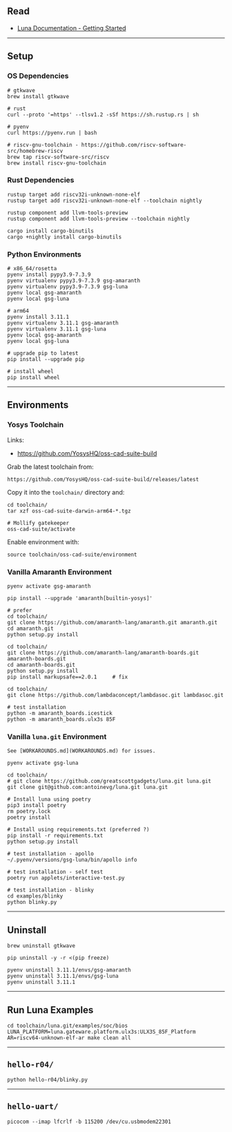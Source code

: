 ## Read

* [Luna Documentation - Getting Started](https://luna.readthedocs.io/en/latest/getting_started.html)


---

## Setup

### OS Dependencies

    # gtkwave
    brew install gtkwave

    # rust
    curl --proto '=https' --tlsv1.2 -sSf https://sh.rustup.rs | sh

    # pyenv
    curl https://pyenv.run | bash

    # riscv-gnu-toolchain - https://github.com/riscv-software-src/homebrew-riscv
    brew tap riscv-software-src/riscv
    brew install riscv-gnu-toolchain

### Rust Dependencies

    rustup target add riscv32i-unknown-none-elf
    rustup target add riscv32i-unknown-none-elf --toolchain nightly

    rustup component add llvm-tools-preview
    rustup component add llvm-tools-preview --toolchain nightly

    cargo install cargo-binutils
    cargo +nightly install cargo-binutils

### Python Environments

    # x86_64/rosetta
    pyenv install pypy3.9-7.3.9
    pyenv virtualenv pypy3.9-7.3.9 gsg-amaranth
    pyenv virtualenv pypy3.9-7.3.9 gsg-luna
    pyenv local gsg-amaranth
    pyenv local gsg-luna

    # arm64
    pyenv install 3.11.1
    pyenv virtualenv 3.11.1 gsg-amaranth
    pyenv virtualenv 3.11.1 gsg-luna
    pyenv local gsg-amaranth
    pyenv local gsg-luna

    # upgrade pip to latest
    pip install --upgrade pip

    # install wheel
    pip install wheel

---

## Environments


### Yosys Toolchain

Links:

* https://github.com/YosysHQ/oss-cad-suite-build

Grab the latest toolchain from:

    https://github.com/YosysHQ/oss-cad-suite-build/releases/latest

Copy it into the `toolchain/` directory and:

    cd toolchain/
    tar xzf oss-cad-suite-darwin-arm64-*.tgz

    # Mollify gatekeeper
    oss-cad-suite/activate

Enable environment with:

    source toolchain/oss-cad-suite/environment



### Vanilla Amaranth Environment

    pyenv activate gsg-amaranth

    pip install --upgrade 'amaranth[builtin-yosys]'

    # prefer
    cd toolchain/
    git clone https://github.com/amaranth-lang/amaranth.git amaranth.git
    cd amaranth.git
    python setup.py install

    cd toolchain/
    git clone https://github.com/amaranth-lang/amaranth-boards.git amaranth-boards.git
    cd amaranth-boards.git
    python setup.py install
    pip install markupsafe==2.0.1     # fix

    cd toolchain/
    git clone https://github.com/lambdaconcept/lambdasoc.git lambdasoc.git

    # test installation
    python -m amaranth_boards.icestick
    python -m amaranth_boards.ulx3s 85F


### Vanilla `luna.git` Environment

    See [WORKAROUNDS.md](WORKAROUNDS.md) for issues.

    pyenv activate gsg-luna

    cd toolchain/
    # git clone https://github.com/greatscottgadgets/luna.git luna.git
    git clone git@github.com:antoinevg/luna.git luna.git

    # Install luna using poetry
    pip3 install poetry
    rm poetry.lock
    poetry install

    # Install using requirements.txt (preferred ?)
    pip install -r requirements.txt
    python setup.py install

    # test installation - apollo
    ~/.pyenv/versions/gsg-luna/bin/apollo info

    # test installation - self test
    poetry run applets/interactive-test.py

    # test installation - blinky
    cd examples/blinky
    python blinky.py


---

## Uninstall

    brew uninstall gtkwave

    pip uninstall -y -r <(pip freeze)

    pyenv uninstall 3.11.1/envs/gsg-amaranth
    pyenv uninstall 3.11.1/envs/gsg-luna
    pyenv uninstall 3.11.1



---

## Run Luna Examples

    cd toolchain/luna.git/examples/soc/bios
    LUNA_PLATFORM=luna.gateware.platform.ulx3s:ULX3S_85F_Platform AR=riscv64-unknown-elf-ar make clean all


---

## `hello-r04/`

    python hello-r04/blinky.py


---

## `hello-uart/`

    picocom --imap lfcrlf -b 115200 /dev/cu.usbmodem22301

